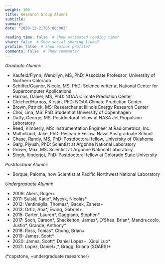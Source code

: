 ```yaml
---
weight: 100
title: Research Group Alumni
subtitle: 
summary: 
date: "2020-12-21T05:00:00Z"

reading_time: false  # Show estimated reading time?
share: false  # Show social sharing links?
profile: false  # Show author profile?
comments: false  # Show comments?
---
```


*Graduate Alumni:*
- Kaufeld/Flynn, Wendilyn, MS, PhD: Associate Professor, University of Northern Colorado
- Schiffer/Gaynor, Nicole, MS, PhD: Science writer at National Center for Supercomputer Applications
- Harnos, Daniel, MS, PhD: NOAA Climate Prediction Center
- Gleicher/Harnos, Kirstin, PhD: NOAA Climate Prediction Center
- Brown, Patrick, MS: Researcher at Illinois Energy Research Center
- Choi, Lina, MS: PhD Student at University of Copenhagen
- Duffy, George, MS: Postdoctoral fellow at NASA Jet Propulsion Laboratory
- Reed, Kimberly, MS: Instrumentation Engineer at Radiometrics, Inc.
- Mulholland, Jake, PhD: Research Fellow, Naval Postgraduate School
- Chase, Randy, MS, PhD: Postdoctoral fellow, University of Oklahoma
- Garg, Piyush, PhD: Scientist at Argonne National Laboratory
- Grover, Max, MS: Scientist at Argonne National Laboratory
- Singh, Itinderjot, PhD: Postdoctoral fellow at Colorado State University

*Postdoctoral Alumni:*
- Borque, Paloma, now Scientist at Pacific Northwest National Laboratory

*Undergraduate Alumni:*
- 2009: Akers, Roger+
- 2011: Sulski, Katie*, Mycyk, Nicolas*
- 2012: Ventimiglia, Thomas*, Gacek, Zaneta+
- 2013: Ortiz, Ana*, Ewing, Gabriel+
- 2015: Carter, Lauren*, Gaggiano, Stephen*
- 2017: Soch, Carson*, Shackelton, James*, O’Shea, Brian*, Mandruccolo, Justin*, Grande, Anthony*
- 2018: Ross, Tobias*, Chung, Brian+
- 2019: James, Scott*
- 2020: James, Scott*, Daniel Lopez+, Xiqui Luo*
- 2021: Lopez, Daniel+,*, Bragg, Briana (SOARS)+

(*capstone, +undergraduate researcher)
